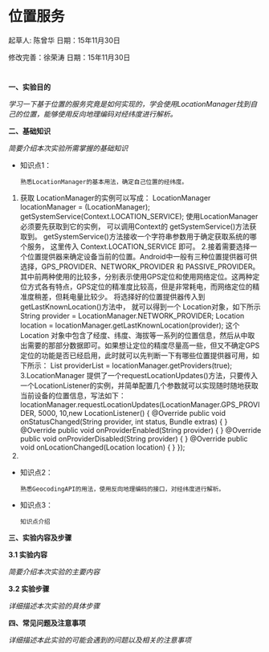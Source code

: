 # 位置服务

起草人: 陈曾华   日期：15年11月30日

修改完善：徐荣涛   日期：15年11月30日

# 

**一、实验目的**

*学习一下基于位置的服务究竟是如何实现的，学会使用LocationManager找到自己的位置，能够使用反向地理编码对经纬度进行解析。*

**二、基础知识**

*简要介绍本次实验所需掌握的基础知识*
   
* 知识点1：

      熟悉LocationManager的基本用法，确定自己位置的经纬度。
      
1. 获取 LocationManager的实例可以写成：
LocationManager locationManager = (LocationManager);
getSystemService(Context.LOCATION_SERVICE);
使用LocationManager必须要先获取到它的实例， 可以调用Context的 getSystemService()方法获取到。 getSystemService()方法接收一个字符串参数用于确定获取系统的哪个服务， 这里传入 Context.LOCATION_SERVICE 即可。
2.接着需要选择一个位置提供器来确定设备当前的位置。Android中一般有三种位置提供器可供选择，GPS_PROVIDER、NETWORK_PROVIDER 和 PASSIVE_PROVIDER。其中前两种使用的比较多，分别表示使用GPS定位和使用网络定位。这两种定位方式各有特点，GPS定位的精准度比较高，但是非常耗电，而网络定位的精准度稍差，但耗电量比较少。
将选择好的位置提供器传入到 getLastKnownLocation()方法中， 就可以得到一个 Location对象，如下所示
String provider = LocationManager.NETWORK_PROVIDER;
Location location = locationManager.getLastKnownLocation(provider);
这个 Location 对象中包含了经度、纬度、海拔等一系列的位置信息，然后从中取出需要的那部分数据即可。如果想让定位的精度尽量高一些，但又不确定GPS定位的功能是否已经启用，此时就可以先判断一下有哪些位置提供器可用，如下所示：
List<String> providerList = locationManager.getProviders(true);
3.LocationManager 提供了一个requestLocationUpdates()方法，只要传入一个LocationListener的实例，并简单配置几个参数就可以实现随时随地获取当前设备的位置信息，写法如下：
    locationManager.requestLocationUpdates(LocationManager.GPS_PROVIDER, 5000, 10,new LocationListener() {
        @Override
         public void onStatusChanged(String provider, int status, Bundle extras) {
         }
        @Override
        public void onProviderEnabled(String provider) {
        }
        @Override
        public void onProviderDisabled(String provider) {
        }
        @Override
        public void onLocationChanged(Location location) {
        }
    });
4. 


* 知识点2：

      熟悉GeocodingAPI的用法，使用反向地理编码的接口，对经纬度进行解析。


* 知识点3：

      知识点介绍
**三、实验内容及步骤**

**3.1 实验内容**

*简要介绍本次实验的主要内容*

**3.2 实验步骤**

*详细描述本次实验的具体步骤*



**四、常见问题及注意事项**

*详细描述本此实验的可能会遇到的问题以及相关的注意事项*






